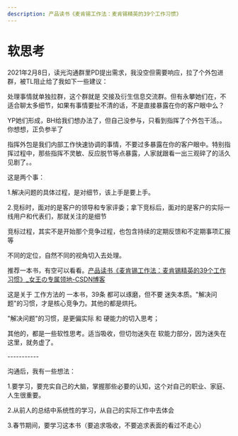 ```yaml
---
description: 产品读书《麦肯锡工作法：麦肯锡精英的39个工作习惯》
---
```


# 软思考

2021年2月8日，读光沟通群里PD提出需求，我没空但需要响应，拉了个外包进群，被TL阻止给了我如下一些建议：

处理事情就单独拉群，这个群就是 交接及衍生信息交流群。但有永攀她们在，不适合聊太多细节，如果有事情要扯不清的话，不是直接暴露在你的客户眼中么？

YP她们形成，BH给我们想办法了，但自己没参与，只看到指挥了个外包干活。。你想想，正负参半了

指挥外包是我们内部工作快速协调的事情，不要过多暴露在你的客户眼中。特别指挥过程中，那些指挥不灵敏、反应脱节等点暴露，人家就跟看一出三观碎了的活久见剧了。。

这是两个事：

1.解决问题的具体过程，是对细节，该上手是要上手。

2.竞标时，面对的是客户的领导和专家评委；拿下竞标后，面对的是客户的实际一线用户和代表们，那就关注的是细节

竞标过程，其实不是开始那个竞争过程，也包含持续的定期反馈和不定期事项汇报等

不同的定位，自然不同的视角切入去处理。

推荐一本书，有空可以看看。[产品读书《麦肯锡工作法：麦肯锡精英的39个工作习惯》\_女王の专属领地-CSDN博客](https://blog.csdn.net/julialove102123/article/details/83718713)

这是关于 工作方法的 一本书，39条 都可以琢磨，但不要 迷失本质。"解决问题"的习惯，才是核心竞争力。其他的都是烘托。

"解决问题"的习惯，是更偏实际 和 硬能力的切入思考；

其他的，都是一些软性思考。适当吸收，但切勿迷失在 软能力部分，因为迷失在这里，就务虚了。

\-----------

沟通后，我有一些想法：

1.要学习，要充实自己的大脑，掌握那些必要的认知，这个对自己的职业、家庭、人生很重要。

2.从前人的总结中系统性的学习，从自己的实际工作中去体会

3.春节期间，要学习这本书（要追求吸收，不要追求表面的看过不走心）
